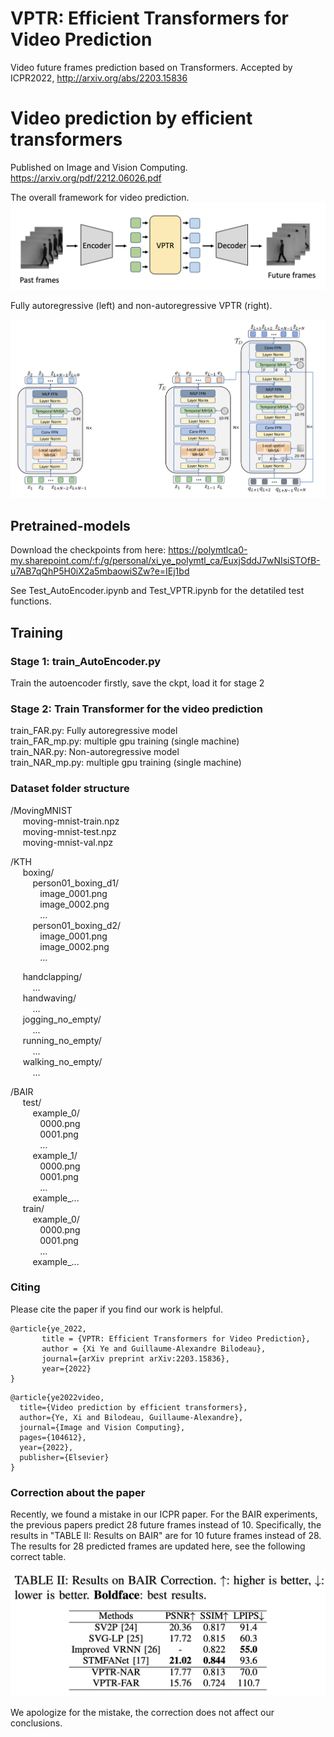# VPTR: Efficient Transformers for Video Prediction
Video future frames prediction based on Transformers. Accepted by ICPR2022, http://arxiv.org/abs/2203.15836

# Video prediction by efficient transformers
Published on Image and Vision Computing. https://arxiv.org/pdf/2212.06026.pdf

The overall framework for video prediction.
![Alt text](./docs/Framework.png?raw=true "Title")

Fully autoregressive (left) and non-autoregressive VPTR (right).

![Alt text](./docs/VPTR.png?raw=true "Title")

## Pretrained-models
Download the checkpoints from here: https://polymtlca0-my.sharepoint.com/:f:/g/personal/xi_ye_polymtl_ca/EuxjSddJ7wNIsiSTOfB-u7AB7qQhP5H0iX2a5mbaowiSZw?e=IEj1bd

See Test_AutoEncoder.ipynb and Test_VPTR.ipynb for the detatiled test functions.

## Training
### Stage 1: train_AutoEncoder.py
Train the autoencoder firstly, save the ckpt, load it for stage 2


### Stage 2: Train Transformer for the video prediction
train_FAR.py: Fully autoregressive model \
train_FAR_mp.py: multiple gpu training (single machine) \
train_NAR.py: Non-autoregressive model \
train_NAR_mp.py: multiple gpu training (single machine)




### Dataset folder structure
/MovingMNIST \
  &nbsp;&nbsp;&nbsp;&nbsp; moving-mnist-train.npz \
  &nbsp;&nbsp;&nbsp;&nbsp; moving-mnist-test.npz \
  &nbsp;&nbsp;&nbsp;&nbsp; moving-mnist-val.npz

/KTH \
  &nbsp;&nbsp;&nbsp;&nbsp; boxing/ \
  &nbsp;&nbsp;&nbsp;&nbsp;&nbsp;&nbsp;&nbsp;&nbsp; person01_boxing_d1/ \
  &nbsp;&nbsp;&nbsp;&nbsp;&nbsp;&nbsp;&nbsp;&nbsp;&nbsp;&nbsp;&nbsp; image_0001.png \
  &nbsp;&nbsp;&nbsp;&nbsp;&nbsp;&nbsp;&nbsp;&nbsp;&nbsp;&nbsp;&nbsp; image_0002.png \
  &nbsp;&nbsp;&nbsp;&nbsp;&nbsp;&nbsp;&nbsp;&nbsp;&nbsp;&nbsp;&nbsp; ... \
  &nbsp;&nbsp;&nbsp;&nbsp;&nbsp;&nbsp;&nbsp;&nbsp; person01_boxing_d2/ \
  &nbsp;&nbsp;&nbsp;&nbsp;&nbsp;&nbsp;&nbsp;&nbsp;&nbsp;&nbsp;&nbsp; image_0001.png \
  &nbsp;&nbsp;&nbsp;&nbsp;&nbsp;&nbsp;&nbsp;&nbsp;&nbsp;&nbsp;&nbsp; image_0002.png \
  &nbsp;&nbsp;&nbsp;&nbsp;&nbsp;&nbsp;&nbsp;&nbsp;&nbsp;&nbsp;&nbsp; ... 

  &nbsp;&nbsp;&nbsp;&nbsp; handclapping/ \
  &nbsp;&nbsp;&nbsp;&nbsp;&nbsp;&nbsp;&nbsp;&nbsp; ... \
  &nbsp;&nbsp;&nbsp;&nbsp; handwaving/ \
  &nbsp;&nbsp;&nbsp;&nbsp;&nbsp;&nbsp;&nbsp;&nbsp; ... \
  &nbsp;&nbsp;&nbsp;&nbsp; jogging_no_empty/ \
  &nbsp;&nbsp;&nbsp;&nbsp;&nbsp;&nbsp;&nbsp;&nbsp; ... \
  &nbsp;&nbsp;&nbsp;&nbsp; running_no_empty/ \
  &nbsp;&nbsp;&nbsp;&nbsp;&nbsp;&nbsp;&nbsp;&nbsp; ... \
  &nbsp;&nbsp;&nbsp;&nbsp; walking_no_empty/ \
  &nbsp;&nbsp;&nbsp;&nbsp;&nbsp;&nbsp;&nbsp;&nbsp; ...


/BAIR \
  &nbsp;&nbsp;&nbsp;&nbsp; test/ \
  &nbsp;&nbsp;&nbsp;&nbsp;&nbsp;&nbsp;&nbsp;&nbsp; example_0/ \
  &nbsp;&nbsp;&nbsp;&nbsp;&nbsp;&nbsp;&nbsp;&nbsp;&nbsp;&nbsp;&nbsp; 0000.png \
  &nbsp;&nbsp;&nbsp;&nbsp;&nbsp;&nbsp;&nbsp;&nbsp;&nbsp;&nbsp;&nbsp; 0001.png \
  &nbsp;&nbsp;&nbsp;&nbsp;&nbsp;&nbsp;&nbsp;&nbsp;&nbsp;&nbsp;&nbsp; ... \
  &nbsp;&nbsp;&nbsp;&nbsp;&nbsp;&nbsp;&nbsp;&nbsp; example_1/ \
  &nbsp;&nbsp;&nbsp;&nbsp;&nbsp;&nbsp;&nbsp;&nbsp;&nbsp;&nbsp;&nbsp; 0000.png \
  &nbsp;&nbsp;&nbsp;&nbsp;&nbsp;&nbsp;&nbsp;&nbsp;&nbsp;&nbsp;&nbsp; 0001.png \
  &nbsp;&nbsp;&nbsp;&nbsp;&nbsp;&nbsp;&nbsp;&nbsp;&nbsp;&nbsp;&nbsp; ... \
  &nbsp;&nbsp;&nbsp;&nbsp;&nbsp;&nbsp;&nbsp;&nbsp; example_... \
&nbsp;&nbsp;&nbsp;&nbsp; train/ \
  &nbsp;&nbsp;&nbsp;&nbsp;&nbsp;&nbsp;&nbsp;&nbsp; example_0/ \
  &nbsp;&nbsp;&nbsp;&nbsp;&nbsp;&nbsp;&nbsp;&nbsp;&nbsp;&nbsp;&nbsp; 0000.png \
  &nbsp;&nbsp;&nbsp;&nbsp;&nbsp;&nbsp;&nbsp;&nbsp;&nbsp;&nbsp;&nbsp; 0001.png \
  &nbsp;&nbsp;&nbsp;&nbsp;&nbsp;&nbsp;&nbsp;&nbsp;&nbsp;&nbsp;&nbsp; ... \
  &nbsp;&nbsp;&nbsp;&nbsp;&nbsp;&nbsp;&nbsp;&nbsp; example_... 

### Citing
   
Please cite the paper if you find our work is helpful.
```
@article{ye_2022,
       title = {VPTR: Efficient Transformers for Video Prediction},
       author = {Xi Ye and Guillaume-Alexandre Bilodeau},
       journal={arXiv preprint arXiv:2203.15836},
       year={2022}
} 
```
```
@article{ye2022video,
  title={Video prediction by efficient transformers},
  author={Ye, Xi and Bilodeau, Guillaume-Alexandre},
  journal={Image and Vision Computing},
  pages={104612},
  year={2022},
  publisher={Elsevier}
}
```

### Correction about the paper

Recently, we found a mistake in our ICPR paper. For the BAIR experiments, the previous papers predict 28 future frames instead of 10. Specifically, the results in "TABLE II: Results on BAIR" are for 10 future frames instead of 28. The results for 28 predicted frames are updated here, see the following correct table.

![Alt text](./docs/Table2_Corrected.png?raw=true "Title")

We apologize for the mistake, the correction does not affect our conclusions.
